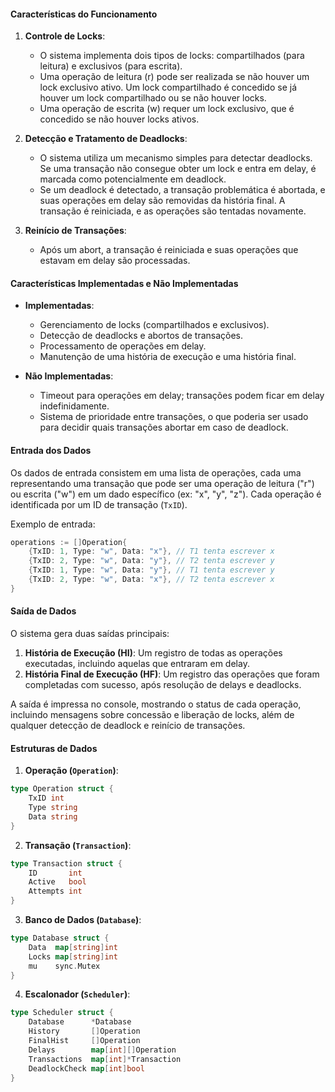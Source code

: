 #### Características do Funcionamento

1. **Controle de Locks**:
   - O sistema implementa dois tipos de locks: compartilhados (para leitura) e exclusivos (para escrita).
   - Uma operação de leitura (r) pode ser realizada se não houver um lock exclusivo ativo. Um lock compartilhado é concedido se já houver um lock compartilhado ou se não houver locks.
   - Uma operação de escrita (w) requer um lock exclusivo, que é concedido se não houver locks ativos.

2. **Detecção e Tratamento de Deadlocks**:
   - O sistema utiliza um mecanismo simples para detectar deadlocks. Se uma transação não consegue obter um lock e entra em delay, é marcada como potencialmente em deadlock.
   - Se um deadlock é detectado, a transação problemática é abortada, e suas operações em delay são removidas da história final. A transação é reiniciada, e as operações são tentadas novamente.

3. **Reinício de Transações**:
   - Após um abort, a transação é reiniciada e suas operações que estavam em delay são processadas.

#### Características Implementadas e Não Implementadas

- **Implementadas**:
  - Gerenciamento de locks (compartilhados e exclusivos).
  - Detecção de deadlocks e abortos de transações.
  - Processamento de operações em delay.
  - Manutenção de uma história de execução e uma história final.

- **Não Implementadas**:
  - Timeout para operações em delay; transações podem ficar em delay indefinidamente.
  - Sistema de prioridade entre transações, o que poderia ser usado para decidir quais transações abortar em caso de deadlock.
  
#### Entrada dos Dados

Os dados de entrada consistem em uma lista de operações, cada uma representando uma transação que pode ser uma operação de leitura ("r") ou escrita ("w") em um dado específico (ex: "x", "y", "z"). Cada operação é identificada por um ID de transação (`TxID`).

Exemplo de entrada:
```go
operations := []Operation{
    {TxID: 1, Type: "w", Data: "x"}, // T1 tenta escrever x
    {TxID: 2, Type: "w", Data: "y"}, // T2 tenta escrever y
    {TxID: 1, Type: "w", Data: "y"}, // T1 tenta escrever y
    {TxID: 2, Type: "w", Data: "x"}, // T2 tenta escrever x
}
```

#### Saída de Dados

O sistema gera duas saídas principais:
1. **História de Execução (HI)**: Um registro de todas as operações executadas, incluindo aquelas que entraram em delay.
2. **História Final de Execução (HF)**: Um registro das operações que foram completadas com sucesso, após resolução de delays e deadlocks.

A saída é impressa no console, mostrando o status de cada operação, incluindo mensagens sobre concessão e liberação de locks, além de qualquer detecção de deadlock e reinício de transações.

#### Estruturas de Dados

1. **Operação (`Operation`)**:
```go
type Operation struct {
	TxID int
	Type string
	Data string
}
```

2. **Transação (`Transaction`)**:
```go
type Transaction struct {
	ID       int
	Active   bool
	Attempts int
}
```

3. **Banco de Dados (`Database`)**:
```go
type Database struct {
	Data  map[string]int
	Locks map[string]int
	mu    sync.Mutex
}
```
4. **Escalonador (`Scheduler`)**: 
```go
type Scheduler struct {
	Database      *Database
	History       []Operation
	FinalHist     []Operation          
	Delays        map[int][]Operation
	Transactions  map[int]*Transaction 
	DeadlockCheck map[int]bool         
}
```
